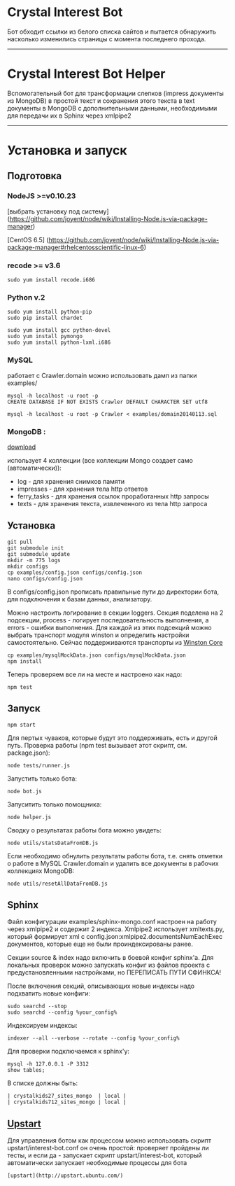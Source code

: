 # Crystal Interest Bot

Бот обходит ссылки из белого списка сайтов и пытается обнаружить насколько изменились страницы
с момента последнего прохода.

***

# Crystal Interest Bot Helper

Вспомогательный бот для трансформации слепков (impress документы из MongoDB)
в простой текст и сохранения этого текста в text документы в MongoDB с
дополнительными данными, необходимыми для передачи их в Sphinx через xmlpipe2

***

# Установка и запуск

## Подготовка

### NodeJS >=v0.10.23

[выбрать установку под систему]
(https://github.com/joyent/node/wiki/Installing-Node.js-via-package-manager)

[CentOS 6.5]
(https://github.com/joyent/node/wiki/Installing-Node.js-via-package-manager#rhelcentosscientific-linux-6)

### recode >= v3.6

    sudo yum install recode.i686
    
### Python v.2

    sudo yum install python-pip
    sudo pip install chardet

    sudo yum install gcc python-devel
    sudo yum install pymongo
    sudo yum install python-lxml.i686

### MySQL

работает с Crawler.domain
можно использовать дамп из папки examples/

    mysql -h localhost -u root -p
    CREATE DATABASE IF NOT EXISTS Crawler DEFAULT CHARACTER SET utf8

    mysql -h localhost -u root -p Crawler < examples/domain20140113.sql

### MongoDB :

[download](http://www.mongodb.org/downloads)

использует 4 коллекции (все коллекции Mongo создает само (автоматически)):
+  log - для хранения снимков памяти
+  impresses - для хранения тела http ответов
+  ferry_tasks - для хранения ссылок проработанных http запросы
+  texts - для хранения текста, извлеченного из тела http запроса

## Установка

    git pull
    git submodule init
    git submodule update
    mkdir -m 775 logs
    mkdir configs
    cp examples/config.json configs/config.json
    nano configs/config.json

В configs/config.json прописать правильные пути до директории бота,
для подключения к базам данных, анализатору.

Можно настроить логирование в секции loggers. Секция поделена на 2 подсекции,
process - логирует последовательность выполнения, а errors - ошибки выполнения.
Для каждой из этих подсекций можно выбрать транспорт модуля winston и определить
настройки самостоятельно.
Сейчас поддерживаются транспорты из [Winston Core](https://github.com/flatiron/winston/blob/master/docs/transports.md#http-transport)

    cp examples/mysqlMockData.json configs/mysqlMockData.json
    npm install

Теперь проверяем все ли на месте и настроено как надо:

    npm test

## Запуск

    npm start

Для пертых чуваков, которые будут это поддерживать, есть и другой путь.
Проверка работы (npm test вызывает этот скрипт, см. package.json):

    node tests/runner.js

Запустить только бота:

    node bot.js

Запуситить только помощника:

    node helper.js

Сводку о результатах работы бота можно увидеть:

    node utils/statsDataFromDB.js

Если необходимо обнулить результаты работы бота, т.е. снять отметки о работе
в MySQL Crawler.domain и удалить все документы в рабочих коллекциях MongoDB:

    node utils/resetAllDataFromDB.js

## Sphinx

Файл конфигурации examples/sphinx-mongo.conf настроен на работу через xmlpipe2 и содержит 2 индекса.
Xmlpipe2 использует xmltexts.py, который формирует xml с config.json:xmlpipe2.documentsNumEachExec
документов, которые еще не были проиндексированы ранее.

Секции source & index надо включить в боевой конфиг sphinx'a.
Для локальных проверок можно запускать конфиг из файлов проекта с предустановленными настройками,
но ПЕРЕПИСАТЬ ПУТИ СФИНКСА!

После включения секций, описывающих новые индексы надо подхватить новые конфиги:

    sudo searchd --stop
    sudo searchd --config %your_config%

Индексируем индексы:

    indexer --all --verbose --rotate --config %your_config%

Для проверки подключаемся к sphinx'y:

    mysql -h 127.0.0.1 -P 3312
    show tables;

В списке должны быть:

    | crystalkids27_sites_mongo  | local |
    | crystalkids712_sites_mongo | local |

## [Upstart]()

Для управления ботом как процессом можно использовать скрипт upstart/interest-bot.conf
он очень простой: проверяет пройдены ли тесты, и если да - запускает скрипт upstart/interest-bot, который автоматически запускает
необходимые процессы для бота

	[upstart](http://upstart.ubuntu.com/)




